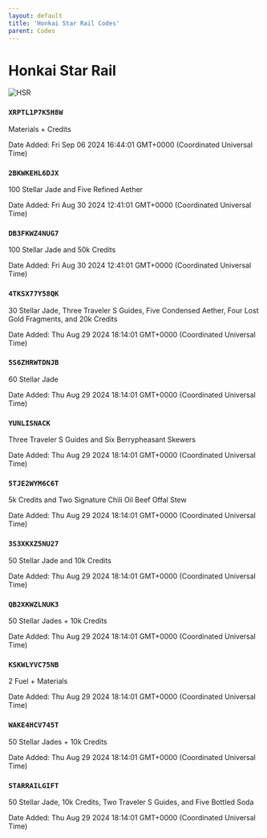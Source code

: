 ```yaml
---
layout: default
title: 'Honkai Star Rail Codes'
parent: Codes
---
```


# Honkai Star Rail

![HSR](https://cdn.discordapp.com/emojis/1264987654198399137.png)

### `XRPTL1P7K5H8W`

Materials + Credits

Date Added: Fri Sep 06 2024 16:44:01 GMT+0000 (Coordinated Universal Time)

### `2BKWKEHL6DJX`

100 Stellar Jade and Five Refined Aether

Date Added: Fri Aug 30 2024 12:41:01 GMT+0000 (Coordinated Universal Time)

### `DB3FKWZ4NUG7`

100 Stellar Jade and 50k Credits

Date Added: Fri Aug 30 2024 12:41:01 GMT+0000 (Coordinated Universal Time)

### `4TKSX77Y58QK`

30 Stellar Jade, Three Traveler S Guides, Five Condensed Aether, Four Lost Gold Fragments, and 20k Credits

Date Added: Thu Aug 29 2024 18:14:01 GMT+0000 (Coordinated Universal Time)

### `5S6ZHRWTDNJB`

60 Stellar Jade

Date Added: Thu Aug 29 2024 18:14:01 GMT+0000 (Coordinated Universal Time)

### `YUNLISNACK`

Three Traveler S Guides and Six Berrypheasant Skewers

Date Added: Thu Aug 29 2024 18:14:01 GMT+0000 (Coordinated Universal Time)

### `5TJE2WYM6C6T`

5k Credits and Two Signature Chili Oil Beef Offal Stew

Date Added: Thu Aug 29 2024 18:14:01 GMT+0000 (Coordinated Universal Time)

### `3S3XKXZ5NU27`

50 Stellar Jade and 10k Credits

Date Added: Thu Aug 29 2024 18:14:01 GMT+0000 (Coordinated Universal Time)

### `QB2XKWZLNUK3`

50 Stellar Jades + 10k Credits

Date Added: Thu Aug 29 2024 18:14:01 GMT+0000 (Coordinated Universal Time)

### `KSKWLYVC75NB`

2 Fuel + Materials

Date Added: Thu Aug 29 2024 18:14:01 GMT+0000 (Coordinated Universal Time)

### `WAKE4HCV745T`

50 Stellar Jades + 10k Credits

Date Added: Thu Aug 29 2024 18:14:01 GMT+0000 (Coordinated Universal Time)

### `STARRAILGIFT`

50 Stellar Jade, 10k Credits, Two Traveler S Guides, and Five Bottled Soda

Date Added: Thu Aug 29 2024 18:14:01 GMT+0000 (Coordinated Universal Time)